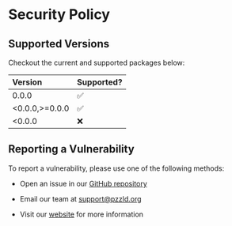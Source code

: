 # Security Policy

## Supported Versions

Checkout the current and supported packages below:

| Version         | Supported?         |
|:----------------|:-------------------|
| 0.0.0           | :white_check_mark: |
| <0.0.0,>=0.0.0  | :white_check_mark: |
| <0.0.0          | :x:                |

## Reporting a Vulnerability

To report a vulnerability, please use one of the following methods:

- Open an issue in our [GitHub repository](https://github.com/{{alias}}/{{project-name}}/issues)

- Email our team at <support@pzzld.org>
- Visit our [website](https://pzzld.org) for more information

